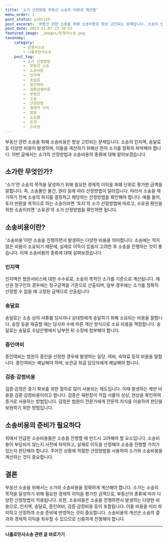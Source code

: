 ```yaml
---
title: '소가 산정방법 부동산 소송의 비용과 계산법'
menu_order: 1
post_status: publish
post_excerpt: '부동산 관련 소송을 위해 소송비용은 항상 고민되는 문제입니다. 소송의 인지액, 송달료 등 다양한 비용이 발생하며, 이들을 계산하기 위해선 먼저 소가를 정확히 파악해야 합니다. 이번 글에서는 소가의 산정방법과 소송비용의 종류에 대해 알아보겠습니다.'
post_date: 2023-11-07 23:30:53
featured_image: _images/민형사소송.png
taxonomy:
    category:
        - 민형사소송
        - 나홀로민사소송
    post_tag:
        - 소가 산정방법
        -  부동산 소송
        -  소송비용
        -  인지액
        -  송달료
        -  증인여비
        -  검증감정비용
        -  부동산
        -  소송
        -  산정방법
        -  경제적 이익
        -  법원
        -  소송물
        -  토지
        -  소유권
---
```



부동산 관련 소송을 위해 소송비용은 항상 고민되는 문제입니다. 소송의 인지액, 송달료 등 다양한 비용이 발생하며, 이들을 계산하기 위해선 먼저 소가를 정확히 파악해야 합니다. 이번 글에서는 소가의 산정방법과 소송비용의 종류에 대해 알아보겠습니다.

## 소가란 무엇인가?

'소가'란 소송의 목적을 달성하기 위해 필요한 경제적 이익을 화폐 단위로 평가한 금액을 말합니다. 즉, 소송물인 물건, 권리 등에 따라 산정방법이 달라집니다. 따라서 소송을 제기하기 전에 소송의 취지를 결정하고 해당하는 산정방법을 확인해야 합니다. 예를 들어, 토지 반환을 목적으로 하는 소송이라면 '토지'의 소가 산정방법에 따르고, 소유권 확인을 위한 소송이라면 '소유권'의 소가 산정방법을 확인하면 됩니다.

## 소송비용이란?

'소송비용'이란 소송을 진행하면서 발생하는 다양한 비용을 의미합니다. 소송에는 적지 않은 비용이 소요되기 때문에, 실제로 이득이 있을지 고려한 후 소송을 진행하는 것이 좋습니다. 이제 소송비용의 종류에 대해 살펴보겠습니다.

### 인지액

인지액은 법원서비스에 대한 수수료로, 소송의 목적인 소가를 기준으로 계산됩니다. 재산권 청구인의 경우에는 청구금액을 기준으로 산출되며, 일부 경우에는 소가를 정확히 산정할 수 없을 때 고정된 금액으로 산출됩니다.

### 송달료

송달료는 소송 상의 서류를 당사자나 상대방에게 송달하기 위해 소요되는 비용을 말합니다. 송장 등을 제출할 때는 당사자 수에 따른 계산 방식으로 소요 비용을 책정합니다. 송달료는 송달료 수납은행에서 납부한 뒤 소장에 첨부해야 합니다.

### 증인여비

증인여비는 법원이 증인을 선정한 경우에 발생하는 일당, 여비, 숙박료 등의 비용을 말합니다. 증인여비는 예납해야 하며, 보관금 취급 담당자에게 예납해야 합니다.

### 검증·감정비용

검증·감정은 증거 확보를 위한 절차로 많이 사용되는 제도입니다. 이때 발생하는 제반 비용을 검증·감정비용이라고 합니다. 검증은 재판장이 직접 사물의 성상, 현상을 확인하여 증거로 사용하는 방법입니다. 감정은 법원이 전문가에게 전문적 지식을 이용하여 판단을 보완하기 위한 방법입니다.

## 소송비용의 준비가 필요하다

위에서 언급한 소송비용들은 소송을 진행할 때 반드시 고려해야 할 요소입니다. 소송비용이 부담되지 않는지 사전에 파악하고, 실제로 이득을 산정해야 소송을 진행할 가치가 있는지 판단해야 합니다. 주어진 상황에 적절한 산정방법을 사용하여 소가와 소송비용을 계산하는 것이 중요합니다.

## 결론

부동산 소송을 위해서는 소가와 소송비용을 정확하게 계산해야 합니다. 소가는 소송의 목적을 달성하기 위해 필요한 경제적 이익을 평가한 금액으로, 부동산의 종류에 따라 다양한 산정방법이 적용됩니다. 또한, 소송비용은 소송을 진행하면서 발생하는 다양한 비용으로, 인지액, 송달료, 증인여비, 검증·감정비용 등이 포함됩니다. 이들 비용을 미리 파악하고 산정하여 소송 준비에 반영하는 것이 중요합니다. 소송비용의 계산은 소송의 결과와 경제적 이익을 좌우할 수 있으므로 신중하게 진행해야 합니다. 
<!-- wp:separator -->
<hr class="wp-block-separator has-alpha-channel-opacity"/>
<!-- /wp:separator -->

<!-- wp:group {"backgroundColor":"base","layout":{"type":"constrained"}} -->
<div class="wp-block-group has-base-background-color has-background"><!-- wp:paragraph {"align":"center","fontSize":"medium"} -->
<p class="has-text-align-center has-large-font-size"><strong>나홀로민사소송 관련 글 바로가기</strong></p>
<!-- /wp:paragraph -->


<!-- wp:latest-posts
{"categories":[{"id":14767,"count":19,"description":"","link":"https://uknowlaw.com/category/%eb%82%98%ed%99%80%eb%a1%9c%eb%af%bc%ec%82%ac%ec%86%8c%ec%86%a1/","name":"나홀로민사소송","slug":"나홀로민사소송","taxonomy":"category","parent":0,"meta":[],"_links":{"self":[{"href":"https://uknowlaw.com/wp-json/wp/v2/categories/14767"}],"collection":[{"href":"https://uknowlaw.com/wp-json/wp/v2/categories"}],"about":[{"href":"https://uknowlaw.com/wp-json/wp/v2/taxonomies/category"}],"wp:post_type":[{"href":"https://uknowlaw.com/wp-json/wp/v2/posts?categories=14767"}],"curies":[{"name":"wp","href":"https://api.w.org/{rel}","templated":true}]}}],"postsToShow":100,"excerptLength":28,"postLayout":"grid","columns":2,"featuredImageAlign":"left","featuredImageSizeSlug":"large","fontSize":"small"} /--></div>
<!-- /wp:group -->
